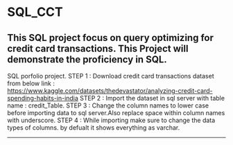# SQL_CCT
This SQL project focus on query optimizing for credit card transactions. This Project will demonstrate the proficiency in SQL.
----------------------------------------------------------------------------------------------------------------------------------------------------------------------

SQL porfolio project.
STEP 1 : Download credit card transactions dataset from below link :
https://www.kaggle.com/datasets/thedevastator/analyzing-credit-card-spending-habits-in-india
  STEP 2 : Import the dataset in sql server with table name : credit_Table.
 STEP 3 : Change the column names to lower case before importing data to sql server.Also replace space within column names with underscore.
 STEP 4 : While importing make sure to change the data types of columns. by defualt it shows everything as varchar.

----------------------------------------------------------------------------------------------------------------------------------------------------------------------

